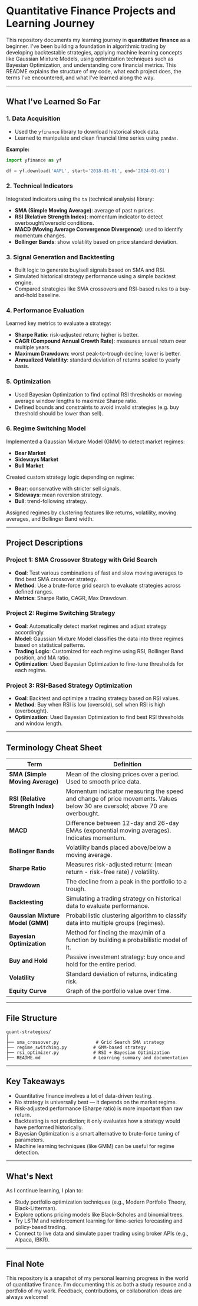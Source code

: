 # Quantitative Finance Projects and Learning Journey

This repository documents my learning journey in **quantitative finance** as a beginner. I've been building a foundation in algorithmic trading by developing backtestable strategies, applying machine learning concepts like Gaussian Mixture Models, using optimization techniques such as Bayesian Optimization, and understanding core financial metrics. This README explains the structure of my code, what each project does, the terms I've encountered, and what I've learned along the way.

---

## What I've Learned So Far

### 1. **Data Acquisition**
- Used the `yfinance` library to download historical stock data.
- Learned to manipulate and clean financial time series using `pandas`.

**Example:**
```python
import yfinance as yf

df = yf.download('AAPL', start='2018-01-01', end='2024-01-01')
```

### 2. **Technical Indicators**
Integrated indicators using the `ta` (technical analysis) library:

- **SMA (Simple Moving Average)**: average of past n prices.
- **RSI (Relative Strength Index)**: momentum indicator to detect overbought/oversold conditions.
- **MACD (Moving Average Convergence Divergence)**: used to identify momentum changes.
- **Bollinger Bands**: show volatility based on price standard deviation.

### 3. **Signal Generation and Backtesting**
- Built logic to generate buy/sell signals based on SMA and RSI.
- Simulated historical strategy performance using a simple backtest engine.
- Compared strategies like SMA crossovers and RSI-based rules to a buy-and-hold baseline.

### 4. **Performance Evaluation**
Learned key metrics to evaluate a strategy:

- **Sharpe Ratio**: risk-adjusted return; higher is better.
- **CAGR (Compound Annual Growth Rate)**: measures annual return over multiple years.
- **Maximum Drawdown**: worst peak-to-trough decline; lower is better.
- **Annualized Volatility**: standard deviation of returns scaled to yearly basis.

### 5. **Optimization**
- Used Bayesian Optimization to find optimal RSI thresholds or moving average window lengths to maximize Sharpe ratio.
- Defined bounds and constraints to avoid invalid strategies (e.g. buy threshold should be lower than sell).

### 6. **Regime Switching Model**
Implemented a Gaussian Mixture Model (GMM) to detect market regimes:

- **Bear Market**
- **Sideways Market**
- **Bull Market**

Created custom strategy logic depending on regime:
- **Bear**: conservative with stricter sell signals.
- **Sideways**: mean reversion strategy.
- **Bull**: trend-following strategy.

Assigned regimes by clustering features like returns, volatility, moving averages, and Bollinger Band width.

---

## Project Descriptions

### Project 1: SMA Crossover Strategy with Grid Search
- **Goal**: Test various combinations of fast and slow moving averages to find best SMA crossover strategy.
- **Method**: Use a brute-force grid search to evaluate strategies across defined ranges.
- **Metrics**: Sharpe Ratio, CAGR, Max Drawdown.

### Project 2: Regime Switching Strategy
- **Goal**: Automatically detect market regimes and adjust strategy accordingly.
- **Model**: Gaussian Mixture Model classifies the data into three regimes based on statistical patterns.
- **Trading Logic**: Customized for each regime using RSI, Bollinger Band position, and MA ratio.
- **Optimization**: Used Bayesian Optimization to fine-tune thresholds for each regime.

### Project 3: RSI-Based Strategy Optimization
- **Goal**: Backtest and optimize a trading strategy based on RSI values.
- **Method**: Buy when RSI is low (oversold), sell when RSI is high (overbought).
- **Optimization**: Used Bayesian Optimization to find best RSI thresholds and window length.

---

## Terminology Cheat Sheet

| Term | Definition |
|------|------------|
| **SMA (Simple Moving Average)** | Mean of the closing prices over a period. Used to smooth price data. |
| **RSI (Relative Strength Index)** | Momentum indicator measuring the speed and change of price movements. Values below 30 are oversold; above 70 are overbought. |
| **MACD** | Difference between 12-day and 26-day EMAs (exponential moving averages). Indicates momentum. |
| **Bollinger Bands** | Volatility bands placed above/below a moving average. |
| **Sharpe Ratio** | Measures risk-adjusted return: (mean return - risk-free rate) / volatility. |
| **Drawdown** | The decline from a peak in the portfolio to a trough. |
| **Backtesting** | Simulating a trading strategy on historical data to evaluate performance. |
| **Gaussian Mixture Model (GMM)** | Probabilistic clustering algorithm to classify data into multiple groups (regimes). |
| **Bayesian Optimization** | Method for finding the max/min of a function by building a probabilistic model of it. |
| **Buy and Hold** | Passive investment strategy: buy once and hold for the entire period. |
| **Volatility** | Standard deviation of returns, indicating risk. |
| **Equity Curve** | Graph of the portfolio value over time. |

---

## File Structure

```
quant-strategies/
│
├── sma_crossover.py              # Grid Search SMA strategy
├── regime_switching.py          # GMM-based strategy
├── rsi_optimizer.py             # RSI + Bayesian Optimization
├── README.md                    # Learning summary and documentation
```

---

## Key Takeaways

- Quantitative finance involves a lot of data-driven testing.
- No strategy is universally best — it depends on the market regime.
- Risk-adjusted performance (Sharpe ratio) is more important than raw return.
- Backtesting is not prediction; it only evaluates how a strategy would have performed historically.
- Bayesian Optimization is a smart alternative to brute-force tuning of parameters.
- Machine learning techniques (like GMM) can be useful for regime detection.

---

## What's Next

As I continue learning, I plan to:

- Study portfolio optimization techniques (e.g., Modern Portfolio Theory, Black-Litterman).
- Explore options pricing models like Black-Scholes and binomial trees.
- Try LSTM and reinforcement learning for time-series forecasting and policy-based trading.
- Connect to live data and simulate paper trading using broker APIs (e.g., Alpaca, IBKR).

---

## Final Note

This repository is a snapshot of my personal learning progress in the world of quantitative finance. I'm documenting this as both a study resource and a portfolio of my work. Feedback, contributions, or collaboration ideas are always welcome!
